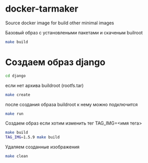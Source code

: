 docker-tarmaker
===============

Source docker image for build other minimal images

Базовый образ с установлеными пакетами и скаченым builroot
```bash
make build
```

Создаем образ django
====================

```bash
cd django
```
если нет архива buildroot (rootfs.tar)
```bash
make create
```
после создания образа buildroot к нему можно подключится
```bash
make run
```
Создаем образ если хотим изменить тег TAG_IMG=<имя тега>
```bash
make build
TAG_IMG=1.5.9 make build
```
Удаляем созданные изображения
```bash
make clean
```